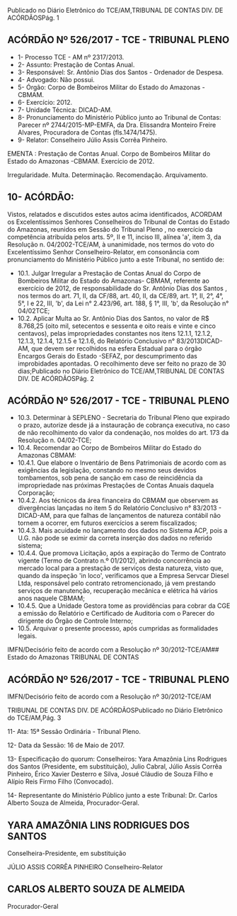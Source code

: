 Publicado  no  Diário Eletrônico do TCE/AM,TRIBUNAL DE CONTAS DIV. DE  ACÓRDÃOSPág. 1

## ACÓRDÃO Nº 526/2017 - TCE - TRIBUNAL PLENO

- 1- Processo TCE - AM nº 2317/2013.
- 2- Assunto: Prestação de Contas Anual.
- 3- Responsável: Sr. Antônio Dias dos Santos - Ordenador de Despesa.
- 4- Advogado: Não possui.
- 5- Órgão: Corpo de Bombeiros Militar do Estado do Amazonas - CBMAM.
- 6- Exercício: 2012.
- 7- Unidade Técnica: DICAD-AM.
- 8- Pronunciamento  do Ministério  Público  junto  ao Tribunal  de Contas: Parecer  nº 2744/2015-MP-EMFA,  da  Dra.  Elissandra  Monteiro  Freire  Alvares,  Procuradora  de Contas (fls.1474/1475).
- 9- Relator: Conselheiro Júlio Assis Corrêa Pinheiro.

EMENTA :  Prestação  de  Contas  Anual.  Corpo  de Bombeiros Militar do Estado do Amazonas -CBMAM. Exercício de 2012.

Irregularidade. Multa. Determinação. Recomendação. Arquivamento.

## 10-  ACÓRDÃO:

Vistos, relatados e discutidos estes autos acima identificados, ACORDAM os Excelentíssimos Senhores Conselheiros do Tribunal de Contas do Estado do Amazonas, reunidos em Sessão do Tribunal Pleno , no exercício da competência atribuída pelos arts. 5º, II e 11, inciso III, alínea 'a', item 3, da Resolução n. 04/2002-TCE/AM, à unanimidade, nos termos do voto do Excelentíssimo Senhor Conselheiro-Relator, em consonância com pronunciamento do Ministério Público junto a este Tribunal, no sentido de:

- 10.1.  Julgar Irregular a  Prestação de Contas Anual do Corpo de Bombeiros Militar do Estado do Amazonas- CBMAM, referente ao exercício de 2012, de responsabilidade do Sr.  Antônio Dias dos Santos ,  nos termos do art. 71, II, da CF/88, art. 40, II, da CE/89, art. 1°, II, 2°, 4°, 5°, I e 22, III, 'b',  da  Lei  n°  2.423/96, art. 188, § 1°,  III, 'b', da Resolução n° 04/02TCE;
- 10.2.  Aplicar  Multa ao Sr. Antônio  Dias  dos  Santos, no  valor  de R$ 8.768,25 (oito  mil,  setecentos  e  sessenta  e  oito  reais  e  vinte  e  cinco centavos),  pelas  impropriedades  constantes  nos  itens  12.1.1,  12.1.2, 12.1.3,  12.1.4,  12.1.5  e  12.1.6,  do  Relatório  Conclusivo  n°  83/2013DICAD-AM, que devem ser recolhidos na esfera Estadual para o órgão Encargos Gerais do Estado -SEFAZ, por descumprimento das improbidades apontadas. O recolhimento deve ser feito no prazo de 30 dias;Publicado  no  Diário Eletrônico do TCE/AM,TRIBUNAL DE CONTAS DIV. DE  ACÓRDÃOSPág. 2

## ACÓRDÃO Nº 526/2017 - TCE - TRIBUNAL PLENO

- 10.3.  Determinar à  SEPLENO - Secretaria do Tribunal Pleno que expirado o prazo, autorize desde já a instauração de  cobrança executiva, no caso de não recolhimento do valor da condenação, nos moldes do art. 173 da Resolução n. 04/02-TCE;
- 10.4.  Recomendar ao Corpo de Bombeiros Militar do Estado do Amazonas CBMAM:
- 10.4.1. Que  elabore  o  Inventário de Bens  Patrimoniais  de acordo com as exigências da legislação, constando no mesmo seus devidos tombamentos, sob pena de sanção em caso de reincidência da impropriedade nas próximas Prestações de Contas Anuais daquela Corporação;
- 10.4.2. Aos técnicos da área financeira do CBMAM  que observem as divergências lançadas no item 5 do Relatório Conclusivo n° 83/2013 - DICAD-AM, para que falhas de lançamentos de natureza contábil não tornem a ocorrer, em futuros exercícios a serem fiscalizados;
- 10.4.3. Mais  acuidade  no  lançamento  dos  dados  no  Sistema ACP, pois a U.G. não pode se eximir da correta inserção dos dados no referido sistema;
- 10.4.4. Que promova Licitação, após a expiração do Termo de Contrato vigente (Termo  de  Contrato  n.º 01/2012), abrindo concorrência ao mercado local para a prestação de serviços desta natureza, visto que, quando da inspeção 'in loco', verificamos que a Empresa Servcar Diesel Ltda, responsável pelo contrato retromencionado, já vem prestando serviços de manutenção, recuperação mecânica e elétrica há vários anos naquele CBMAM;
- 10.4.5. Que  a  Unidade  Gestora  tome  as  providências  para cobrar da CGE a emissão do Relatório e Certificado de Auditoria  com  o  Parecer  do  dirigente  do  Órgão  de Controle Interno;
- 10.5. Arquivar o presente processo, após cumpridas as formalidades legais.

IMFN/Decisório feito de acordo com a Resolução nº 30/2012-TCE/AM## Estado do Amazonas TRIBUNAL DE CONTAS

## ACÓRDÃO Nº 526/2017 - TCE - TRIBUNAL PLENO

IMFN/Decisório feito de acordo com a Resolução nº 30/2012-TCE/AM

TRIBUNAL DE CONTAS DIV. DE  ACÓRDÃOSPublicado  no  Diário Eletrônico do TCE/AM,Pág. 3

11-  Ata: 15ª Sessão Ordinária - Tribunal Pleno.

12-  Data da Sessão: 16 de Maio de 2017.

13-  Especificação  do  quorum: Conselheiros: Yara  Amazônia  Lins  Rodrigues  dos Santos (Presidente, em substituição), Julio Cabral, Júlio Assis Corrêa Pinheiro, Érico Xavier  Desterro  e  Silva,  Josué  Cláudio  de  Souza  Filho  e  Alípio  Reis  Firmo  Filho (Convocado).

14-  Representante  do  Ministério  Público  junto  a  este Tribunal: Dr. Carlos  Alberto Souza de Almeida, Procurador-Geral.

## YARA AMAZÔNIA LINS RODRIGUES DOS SANTOS

Conselheira-Presidente, em substituição

JÚLIO ASSIS CORRÊA PINHEIRO Conselheiro-Relator

## CARLOS ALBERTO SOUZA DE ALMEIDA

Procurador-Geral